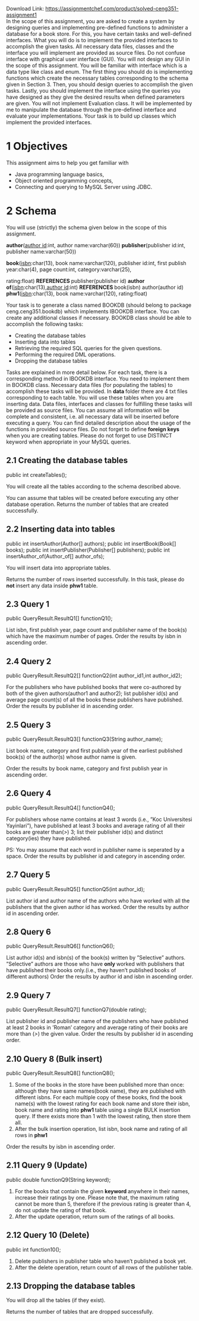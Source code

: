 Download Link: https://assignmentchef.com/product/solved-ceng351-assignment1
<br>
In the scope of this assignment, you are asked to create a system by designing queries and implementing pre-defined functions to administer a database for a book store. For this, you have certain tasks and well-defined interfaces. What you will do is to implement the provided interfaces to accomplish the given tasks. All necessary data files, classes and the interface you will implement are provided as source files. Do not confuse interface with graphical user interface (GUI). You will not design any GUI in the scope of this assignment. You will be familiar with interface which is a data type like class and enum. The first thing you should do is implementing functions which create the necessary tables corresponding to the schema given in Section 3. Then, you should design queries to accomplish the given tasks. Lastly, you should implement the interface using the queries you have designed as they give the desired results when defined parameters are given. You will not implement Evaluation class. It will be implemented by me to manipulate the database through the pre-defined interface and evaluate your implementations. Your task is to build up classes which implement the provided interfaces.

<h1>1           Objectives</h1>

This assignment aims to help you get familiar with

<ul>

 <li>Java programming language basics,</li>

 <li>Object oriented programming concepts,</li>

 <li>Connecting and querying to MySQL Server using JDBC.</li>

</ul>

<h1>2           Schema</h1>

You will use (strictly) the schema given below in the scope of this assignment.

<strong>author</strong>(<u>author id</u>:int, author name:varchar(60)) <strong>publisher</strong>(publisher id:int, publisher name:varchar(50))

<strong>book</strong>(<u>isbn</u>:char(13), book name:varchar(120), publisher id:int, first publish year:char(4), page count:int, category:varchar(25),

rating:float) <strong>REFERENCES </strong>publisher(publisher id) <strong>author of</strong>(<u>isbn</u>:char(13),<u>author id</u>:int) <strong>REFERENCES </strong>book(isbn) author(author id) <strong>phw1</strong>(<u>isbn</u>:char(13), book name:varchar(120), rating:float)

Your task is to generate a class named BOOKDB (should belong to package ceng.ceng351.bookdb) which implements IBOOKDB interface. You can create any additional classes if necessary. BOOKDB class should be able to accomplish the following tasks:

<ul>

 <li>Creating the database tables</li>

 <li>Inserting data into tables</li>

 <li>Retrieving the required SQL queries for the given questions.</li>

 <li>Performing the required DML operations.</li>

 <li>Dropping the database tables</li>

</ul>

Tasks are explained in more detail below. For each task, there is a corresponding method in IBOOKDB interface. You need to implement them in BOOKDB class. Necessary data files (for populating the tables) to accomplish these tasks will be provided. In <strong>data </strong>folder there are 4 txt files corresponding to each table. You will use these tables when you are inserting data. Data files, interfaces and classes for fulfilling these tasks will be provided as source files. You can assume all information will be complete and consistent, i.e. all necessary data will be inserted before executing a query. You can find detailed description about the usage of the functions in provided source files. Do not forget to define <strong>foreign keys </strong>when you are creating tables. Please do not forget to use DISTINCT keyword when appropriate in your MySQL queries.

<h2>2.1         Creating the database tables</h2>

public int createTables();

You will create all the tables according to the schema described above.

You can assume that tables will be created before executing any other database operation. Returns the number of tables that are created successfully.

<h2>2.2         Inserting data into tables</h2>

public int insertAuthor(Author[] authors); public int insertBook(Book[] books); public int insertPublisher(Publisher[] publishers); public int insertAuthor_of(Author_of[] author_ofs);

You will insert data into appropriate tables.

Returns the number of rows inserted successfully. In this task, please do <strong>not </strong>insert any data inside <strong>phw1 </strong>table.

<h2>2.3         Query 1</h2>

public QueryResult.ResultQ1[] functionQ1();

List isbn, first publish year, page count and publisher name of the book(s) which have the maximum number of pages. Order the results by isbn in ascending order.

<h2>2.4         Query 2</h2>

public QueryResult.ResultQ2[] functionQ2(int author_id1,int author_id2);

For the publishers who have published books that were co-authored by both of the given authors(author1 and author2); list publisher id(s) and average page count(s) of all the books these publishers have published. Order the results by publisher id in ascending order.

<h2>2.5         Query 3</h2>

public QueryResult.ResultQ3[] functionQ3(String author_name);

List book name, category and first publish year of the earliest published book(s) of the author(s) whose author name is given.

Order the results by book name, category and first publish year in ascending order.

<h2>2.6         Query 4</h2>

public QueryResult.ResultQ4[] functionQ4();

For publishers whose name contains at least 3 words (i.e., ”Koc Universitesi Yayinlari”), have published at least 3 books and average rating of all their books are greater than(<em>&gt;</em>) 3; list their publisher id(s) and distinct category(ies) they have published.

PS: You may assume that each word in publisher name is seperated by a space. Order the results by publisher id and category in ascending order.

<h2>2.7         Query 5</h2>

public QueryResult.ResultQ5[] functionQ5(int author_id);

List author id and author name of the authors who have worked with all the publishers that the given author id has worked. Order the results by author id in ascending order.

<h2>2.8         Query 6</h2>

public QueryResult.ResultQ6[] functionQ6();

List author id(s) and isbn(s) of the book(s) written by ”Selective” authors. ”Selective” authors are those who have <strong>only </strong>worked with publishers that have published their books only.(i.e., they haven’t published books of different authors) Order the results by author id and isbn in ascending order.

<h2>2.9         Query 7</h2>

public QueryResult.ResultQ7[] functionQ7(double rating);

List publisher id and publisher name of the publishers who have published at least 2 books in ’Roman’ category and average rating of their books are more than (<em>&gt;</em>) the given value. Order the results by publisher id in ascending order.

<h2>2.10         Query 8 (Bulk insert)</h2>

public QueryResult.ResultQ8[] functionQ8();

<ol>

 <li>Some of the books in the store have been published more than once: although they have same names(book name), they are published with different isbns. For each multiple copy of these books, find the book name(s) with the lowest rating for each book name and store their isbn, book name and rating into <strong>phw1 </strong>table using a single BULK insertion query. If there exists more than 1 with the lowest rating, then store them all.</li>

 <li>After the bulk insertion operation, list isbn, book name and rating of all rows in <strong>phw1 </strong></li>

</ol>

Order the results by isbn in ascending order.

<h2>2.11         Query 9 (Update)</h2>

public double functionQ9(String keyword);

<ol>

 <li>For the books that contain the given <strong>keyword </strong>anywhere in their names, increase their ratings by one. Please note that, the maximum rating cannot be more than 5, therefore if the previous rating is greater than 4, do not update the rating of that book.</li>

 <li>After the update operation, return sum of the ratings of all books.</li>

</ol>

<h2>2.12         Query 10 (Delete)</h2>

public int function10();

<ol>

 <li>Delete publishers in publisher table who haven’t published a book yet.</li>

 <li>After the delete operation, return count of all rows of the publisher table.</li>

</ol>

<h2>2.13         Dropping the database tables</h2>

You will drop all the tables (if they exist).

Returns the number of tables that are dropped successfully.